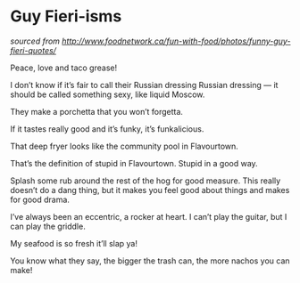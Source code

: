 # Guy Fieri-isms
*sourced from http://www.foodnetwork.ca/fun-with-food/photos/funny-guy-fieri-quotes/*

Peace, love and taco grease!

I don’t know if it’s fair to call their Russian dressing Russian dressing — it should be called something sexy, like liquid Moscow.

They make a porchetta that you won’t forgetta.

If it tastes really good and it’s funky, it’s funkalicious.

That deep fryer looks like the community pool in Flavourtown.

That’s the definition of stupid in Flavourtown. Stupid in a good way.

Splash some rub around the rest of the hog for good measure. This really doesn’t do a dang thing, but it makes you feel good about things and makes for good drama.

I’ve always been an eccentric, a rocker at heart. I can’t play the guitar, but I can play the griddle.

My seafood is so fresh it’ll slap ya!

You know what they say, the bigger the trash can, the more nachos you can make!
